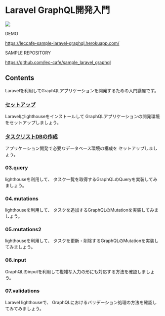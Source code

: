 # Laravel GraphQL開発入門

![](/images/leccafe.png)

DEMO

https://leccafe-sample-laravel-graphql.herokuapp.com/

SAMPLE REPOSITORY

https://github.com/lec-cafe/sample_laravel_graphql


## Contents

Laravelを利用してGraphQLアプリケーションを開発するための入門講座です。

### [セットアップ](/01.setup)

Laravelにlighthouseをインストールして
GraphQLアプリケーションの開発環境をセットアップしましょう。

### [タスクリストDBの作成](/02.database)

アプリケーション開発で必要なデータベース環境の構成を
セットアップしましょう。

### 03.query

lighthouseを利用して、
タスク一覧を取得するGraphQLのQueryを実装してみましょう。

### 04.mutations

lighthouseを利用して、
タスクを追加するGraphQLのMutationを実装してみましょう。

### 05.mutations2

lighthouseを利用して、
タスクを更新・削除するGraphQLのMutationを実装してみましょう。

### 06.input

GraphQLのinputを利用して複雑な入力の形にも対応する方法を確認しましょう。

### 07.validations

Laravel lighthouseで、 GraphQLにおけるバリデーション処理の方法を確認してみてみましょう。

<!--
### 08.query2

テーブルと紐付かない Response
複雑なレスポンス

### 06.error_handling

### 07.testing

### 11. ミドルウェアの利用

### 11. 日付の操作

### 12.response1

テーブルと紐付かない処理

### 12.response2

Eloquent の拡張

-->




